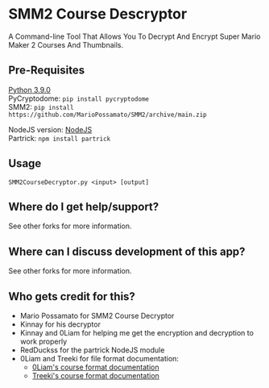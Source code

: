 # SMM2 Course Descryptor
A Command-line Tool That Allows You To Decrypt And Encrypt Super Mario Maker 2 Courses And Thumbnails.  

## Pre-Requisites
[Python 3.9.0](https://www.python.org/downloads/release/python-390/)  
PyCryptodome: `pip install pycryptodome`    
SMM2: `pip install https://github.com/MarioPossamato/SMM2/archive/main.zip`

NodeJS version:
[NodeJS](nodejs.org/)  
Partrick: `npm install partrick`

## Usage
```SMM2CourseDecryptor.py <input> [output]```  

## Where do I get help/support?
See other forks for more information.

## Where can I discuss development of this app?
See other forks for more information.

## Who gets credit for this?
- Mario Possamato for SMM2 Course Decryptor
- Kinnay for his decryptor
- Kinnay and 0Liam for helping me get the encryption and decryption to work properly
- RedDuckss for the partrick NodeJS module
- 0Liam and Treeki for file format documentation:  
  - [0Liam's course format documentation](https://github.com/0Liam/smm2-documentation/blob/master/Course%20Format.md)  
  - [Treeki's course format documentation](https://github.com/Treeki/SMM2Reversing/blob/master/LevelFormat.md)
